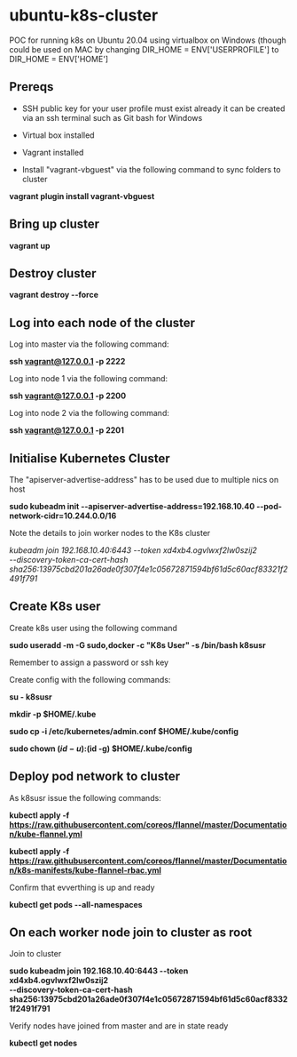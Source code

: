 # ubuntu-k8s-cluster
POC for running k8s on Ubuntu 20.04 using virtualbox on Windows (though could be used on MAC by changing DIR_HOME = ENV['USERPROFILE'] to DIR_HOME = ENV['HOME']

## Prereqs

* SSH public key for your user profile must exist already it can be created via an ssh terminal such as Git bash for Windows

* Virtual box installed

* Vagrant installed

* Install "vagrant-vbguest" via the following command to sync folders to cluster

**vagrant plugin install vagrant-vbguest**

## Bring up cluster

**vagrant up**

## Destroy cluster

**vagrant destroy --force**

## Log into each node of the cluster

Log into master via the following command:

**ssh vagrant@127.0.0.1 -p 2222**

Log into node 1 via the following command:

**ssh vagrant@127.0.0.1 -p 2200**

Log into node 2 via the following command: 

**ssh vagrant@127.0.0.1 -p 2201**

## Initialise Kubernetes Cluster

The "apiserver-advertise-address" has to be used due to multiple nics on host

**sudo kubeadm init --apiserver-advertise-address=192.168.10.40 --pod-network-cidr=10.244.0.0/16**

Note the details to join worker nodes to the K8s cluster

*kubeadm join 192.168.10.40:6443 --token xd4xb4.ogvlwxf2lw0szij2 \
    --discovery-token-ca-cert-hash sha256:13975cbd201a26ade0f307f4e1c05672871594bf61d5c60acf83321f2491f791*


## Create K8s user

Create k8s user using the following command

**sudo useradd -m -G sudo,docker -c "K8s User" -s /bin/bash k8susr**

Remember to assign a password or ssh key

Create config with the following commands:

**su - k8susr**

**mkdir -p $HOME/.kube**

**sudo cp -i /etc/kubernetes/admin.conf $HOME/.kube/config**

**sudo chown $(id -u):$(id -g) $HOME/.kube/config**

## Deploy pod network to cluster

As k8susr issue the following commands:

**kubectl apply -f https://raw.githubusercontent.com/coreos/flannel/master/Documentation/kube-flannel.yml**

**kubectl apply -f https://raw.githubusercontent.com/coreos/flannel/master/Documentation/k8s-manifests/kube-flannel-rbac.yml**

Confirm that evverthing is up and ready

**kubectl get pods --all-namespaces**

## On each worker node join to cluster as root


Join to cluster

**sudo kubeadm join 192.168.10.40:6443 --token xd4xb4.ogvlwxf2lw0szij2 \
    --discovery-token-ca-cert-hash sha256:13975cbd201a26ade0f307f4e1c05672871594bf61d5c60acf83321f2491f791**

Verify nodes have joined from master and are in state ready

**kubectl get nodes**





